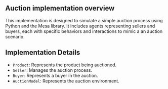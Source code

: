 ## Auction implementation overview

This implementation is designed to simulate a simple auction process using Python and the Mesa library. It includes agents representing sellers and buyers, each with specific behaviors and interactions to mimic a an auction scenario.

## Implementation Details

- `Product`: Represents the product being auctioned.
- `Seller`: Manages the auction process.
- `Buyer`: Represents a buyer in the auction.
- `AuctionModel`: Represents the auction environment.



